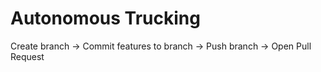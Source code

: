 # Autonomous Trucking

Create branch -> Commit features to branch -> Push branch -> Open Pull Request
